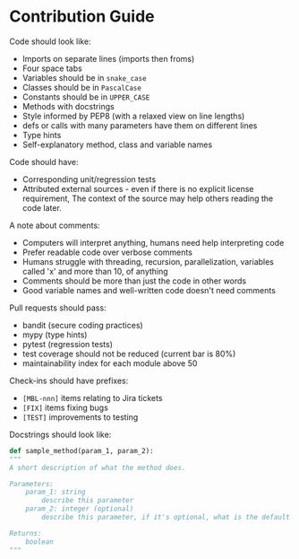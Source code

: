 # Contribution Guide


Code should look like:
- Imports on separate lines (imports then froms)
- Four space tabs
- Variables should be in `snake_case`
- Classes should be in `PascalCase`
- Constants should be in `UPPER_CASE`
- Methods with docstrings
- Style informed by PEP8 (with a relaxed view on line lengths)
- defs or calls with many parameters have them on different lines
- Type hints
- Self-explanatory method, class and variable names


Code should have:
- Corresponding unit/regression tests
- Attributed external sources - even if there is no explicit license requirement, The context of the source may help others reading the code later.


A note about comments:
- Computers will interpret anything, humans need help interpreting code
- Prefer readable code over verbose comments
- Humans struggle with threading, recursion, parallelization, variables called 'x' and more than 10, of anything
- Comments should be more than just the code in other words
- Good variable names and well-written code doesn't need comments


Pull requests should pass:
- bandit (secure coding practices)
- mypy (type hints)
- pytest (regression tests)
- test coverage should not be reduced (current bar is 80%)
- maintainability index for each module above 50


Check-ins should have prefixes:
- `[MBL-nnn]` items relating to Jira tickets
- `[FIX]` items fixing bugs
- `[TEST]` improvements to testing


Docstrings should look like:
~~~python
def sample_method(param_1, param_2):
"""
A short description of what the method does.

Parameters:
    param_1: string
        describe this parameter
    param_2: integer (optional)
        describe this parameter, if it's optional, what is the default

Returns:
    boolean
"""
~~~
